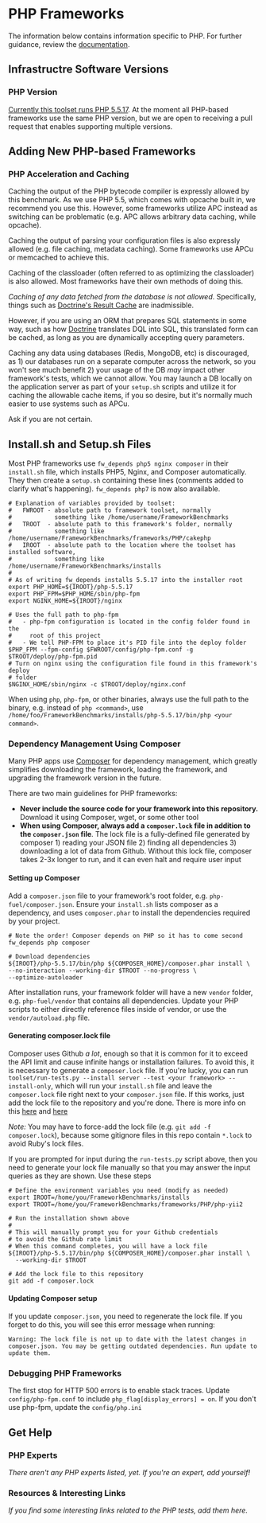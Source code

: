 # PHP Frameworks

The information below contains information specific to PHP. 
For further guidance, review the 
[documentation](http://frameworkbenchmarks.readthedocs.org/en/latest/).

## Infrastructre Software Versions

### PHP Version

[Currently this toolset runs PHP 5.5.17](https://github.com/TechEmpower/FrameworkBenchmarks/blob/master/toolset/setup/linux/languages/php.sh). At the moment all PHP-based frameworks use the 
same PHP version, but we are open to receiving a pull request
that enables supporting multiple versions. 

## Adding New PHP-based Frameworks

### PHP Acceleration and Caching

Caching the output of the PHP bytecode compiler is expressly 
allowed by this benchmark. As we use PHP 5.5, which comes 
with opcache built in, we recommend you use this. However, 
some frameworks utilize APC instead as switching can be 
problematic (e.g. APC allows arbitrary data caching, while 
opcache). 

Caching the output of parsing your configuration files is 
also expressly allowed (e.g. file caching, metadata caching).
Some frameworks use APCu or memcached to achieve this. 

Caching of the classloader (often referred to as optimizing
the classloader) is also allowed. Most frameworks have their 
own methods of doing this. 

*Caching of any data fetched from the database is not allowed*. 
Specifically, things such as [Doctrine's Result Cache](http://doctrine-orm.readthedocs.org/en/latest/reference/caching.html#result-cache) are inadmissible. 

However, if you are using an ORM that prepares SQL 
statements in some way, such as how 
[Doctrine](http://doctrine-orm.readthedocs.org/en/latest/reference/caching.html#query-cache) 
translates DQL into SQL, this translated form can be 
cached, as long as you are dynamically accepting 
query parameters. 

Caching any data using databases (Redis, MongoDB, etc) 
is discouraged, as 1) our databases run on a separate 
computer across the network, so you won't see much 
benefit 2) your usage of the DB *may* impact other 
framework's tests, which we cannot allow. You may launch 
a DB locally on the application server as part of your 
`setup.sh` scripts and utilize it for caching the allowable
cache items, if you so desire, but it's normally much 
easier to use systems such as APCu.

Ask if you are not certain.

## Install.sh and Setup.sh Files

Most PHP frameworks use `fw_depends php5 nginx composer` in their `install.sh` file, 
which installs PHP5, Nginx, and Composer automatically. They then create a `setup.sh`
containing these lines (comments added to clarify what's happening). `fw_depends php7` is now also available.

    # Explanation of variables provided by toolset:
    #   FWROOT - absolute path to framework toolset, normally 
    #            something like /home/username/FrameworkBenchmarks
    #   TROOT  - absolute path to this framework's folder, normally
    #            something like /home/username/FrameworkBenchmarks/frameworks/PHP/cakephp
    #   IROOT  - absolute path to the location where the toolset has installed software, 
    #            something like /home/username/FrameworkBenchmarks/installs
    #
    # As of writing fw_depends installs 5.5.17 into the installer root
    export PHP_HOME=${IROOT}/php-5.5.17
    export PHP_FPM=$PHP_HOME/sbin/php-fpm
    export NGINX_HOME=${IROOT}/nginx
    
    # Uses the full path to php-fpm
    #   - php-fpm configuration is located in the config folder found in the 
    #     root of this project
    #   - We tell PHP-FPM to place it's PID file into the deploy folder
    $PHP_FPM --fpm-config $FWROOT/config/php-fpm.conf -g $TROOT/deploy/php-fpm.pid
    # Turn on nginx using the configuration file found in this framework's deploy
    # folder
    $NGINX_HOME/sbin/nginx -c $TROOT/deploy/nginx.conf

When using `php`, `php-fpm`, or other binaries, always use the full path 
to the binary, e.g. instead of `php <command>`, 
use `/home/foo/FrameworkBenchmarks/installs/php-5.5.17/bin/php <your command>`. 

### Dependency Management Using Composer

Many PHP apps use [Composer](https://getcomposer.org/) for dependency management, 
which greatly simplifies downloading the framework, loading the framework, and 
upgrading the framework version in the future. 

There are two main guidelines for PHP frameworks: 

* **Never include the source code for your framework into this repository.** Download it 
using Composer, wget, or some other tool
* **When using Composer, always add a `composer.lock` file in addition to the `composer.json` file**. 
The lock file is a fully-defined file generated by composer 1) reading your JSON file 2) finding all 
dependencies 3) downloading a lot of data from Github. Without this lock file, composer takes 2-3x 
longer to run, and it can even halt and require user input

#### Setting up Composer

Add a `composer.json` file to your framework's root folder, e.g. `php-fuel/composer.json`. 
Ensure your `install.sh` lists composer as a dependency, and uses `composer.phar` to 
install the dependencies required by your project. 

    # Note the order! Composer depends on PHP so it has to come second
    fw_depends php composer 
    
    # Download dependencies
    ${IROOT}/php-5.5.17/bin/php ${COMPOSER_HOME}/composer.phar install \
    --no-interaction --working-dir $TROOT --no-progress \
    --optimize-autoloader 

After installation runs, your framework folder will have a new `vendor` folder, 
e.g. `php-fuel/vendor` that contains all dependencies. Update your PHP scripts
to either directly reference files inside of vendor, or use the `vendor/autoload.php`
file. 

#### Generating composer.lock file

Composer uses Github *a lot*, enough so that it is common for it to exceed the 
API limit and cause infinite hangs or installation failures. To avoid this, it 
is necessary to generate a `composer.lock` file. If you're lucky, you can run 
`toolset/run-tests.py --install server --test <your framework> --install-only`,
which will run your `install.sh` file and leave the `composer.lock` file right
next to your `composer.json` file. If this works, just add the lock file to 
the repository and you're done. There is more info on this [here](https://getcomposer.org/doc/03-cli.md#install)
and [here](https://circleci.com/docs/composer-api-rate-limit)

*Note:* You may have to force-add the lock file (e.g. `git add -f composer.lock`), 
because some gitignore files in this repo contain `*.lock` to avoid Ruby's lock files. 

If you are prompted for input during the `run-tests.py` script above, then you
need to generate your lock file manually so that you may answer the input 
queries as they are shown. Use these steps
    
    # Define the environment variables you need (modify as needed)
    export IROOT=/home/you/FrameworkBenchmarks/installs
    export TROOT=/home/you/FrameworkBenchmarks/frameworks/PHP/php-yii2
    
    # Run the installation shown above
    #
    # This will manually prompt you for your Github credentials 
    # to avoid the Github rate limit
    # When this command completes, you will have a lock file 
    ${IROOT}/php-5.5.17/bin/php ${COMPOSER_HOME}/composer.phar install \
      --working-dir $TROOT
    
    # Add the lock file to this repository
    git add -f composer.lock

#### Updating Composer setup

If you update `composer.json`, you need to regenerate the lock
file. If you forget to do this, you will see this error message 
when running:

    Warning: The lock file is not up to date with the latest changes in composer.json. You may be getting outdated dependencies. Run update to update them.

### Debugging PHP Frameworks

The first stop for HTTP 500 errors is to enable stack traces. 
Update `config/php-fpm.conf` to include `php_flag[display_errors] = on`. 
If you don't use php-fpm, update the `config/php.ini`

## Get Help

### PHP Experts

_There aren't any PHP experts listed, yet. If you're an expert, 
add yourself!_

### Resources & Interesting Links

_If you find some interesting links related to the PHP tests, 
add them here._

